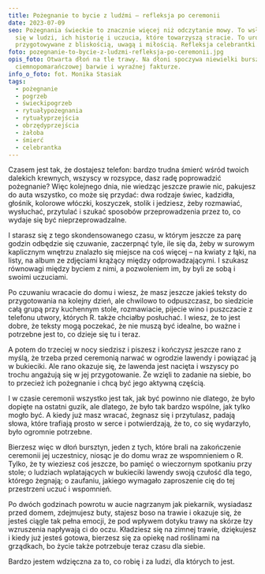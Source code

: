 ```yaml
---
title: Pożegnanie to bycie z ludźmi – refleksja po ceremonii
date: 2023-07-09
seo: Pożegnania świeckie to znacznie więcej niż odczytanie mowy. To wsłuchiwanie
  się w ludzi, ich historię i uczucia, które towarzyszą stracie. To uroczystości
  przygotowywane z bliskością, uwagą i miłością. Refleksja celebrantki.
foto: pozegnanie-to-bycie-z-ludzmi-refleksja-po-ceremonii.jpg
opis_foto: Otwarta dłoń na tle trawy. Na dłoni spoczywa niewielki bursztyn o
  ciemnopomarańczowej barwie i wyraźnej fakturze.
info_o_foto: fot. Monika Stasiak
tags:
  - pożegnanie
  - pogrzeb
  - świeckipogrzeb
  - rytuałypożegnania
  - rytuałyprzejścia
  - obrzędyprzejścia
  - żałoba
  - śmierć
  - celebrantka
---
```


Czasem jest tak, że dostajesz telefon: bardzo trudna śmierć wśród twoich dalekich krewnych, wszyscy w rozsypce, dasz radę poprowadzić pożegnanie? Więc kolejnego dnia, nie wiedząc jeszcze prawie nic, pakujesz do auta wszystko, co może się przydać: dwa rodzaje świec, kadzidła, głośnik, kolorowe włóczki, koszyczek, stolik i jedziesz, żeby rozmawiać, wysłuchać, przytulać i szukać sposobów przeprowadzenia przez to, co wydaje się być nieprzeprowadzalne.

I starasz się z tego skondensowanego czasu, w którym jeszcze za parę godzin odbędzie się czuwanie, zaczerpnąć tyle, ile się da, żeby w surowym kaplicznym wnętrzu znalazło się miejsce na coś więcej – na kwiaty z łąki, na listy, na album ze zdjęciami krążący między odprowadzającymi. I szukasz równowagi między byciem z nimi, a pozwoleniem im, by byli ze sobą i swoimi uczuciami.

Po czuwaniu wracacie do domu i wiesz, że masz jeszcze jakieś teksty do przygotowania na kolejny dzień, ale chwilowo to odpuszczasz, bo siedzicie całą grupą przy kuchennym stole, rozmawiacie, pijecie wino i puszczacie z telefonu utwory, których R. także chciałby posłuchać. I wiesz, że to jest dobre, że teksty mogą poczekać, że nie muszą być idealne, bo ważne i potrzebne jest to, co dzieje się tu i teraz.

A potem do trzeciej w nocy siedzisz i piszesz i kończysz jeszcze rano z myślą, że trzeba przed ceremonią narwać w ogrodzie lawendy i powiązać ją w bukieciki. Ale rano okazuje się, że lawenda jest nacięta i wszyscy po trochu angażują się w jej przygotowanie. Że wzięli to zadanie na siebie, bo to przecież ich pożegnanie i chcą być jego aktywną częścią.

I w czasie ceremonii wszystko jest tak, jak być powinno nie dlatego, że było dopięte na ostatni guzik, ale dlatego, że było tak bardzo wspólne, jak tylko mogło być. A kiedy już masz wracać, żegnasz się i przytulasz, padają słowa, które trafiają prosto w serce i potwierdzają, że to, co się wydarzyło, było ogromnie potrzebne.

Bierzesz więc w dłoń bursztyn, jeden z tych, które brali na zakończenie ceremonii jej uczestnicy, niosąc je do domu wraz ze wspomnieniem o R. Tylko, że ty wieziesz coś jeszcze, bo pamięć o wieczornym spotkaniu przy stole; o ludziach wplatających w bukieciki lawendy swoją czułość dla tego, którego żegnają; o zaufaniu, jakiego wymagało zaproszenie cię do tej przestrzeni uczuć i wspomnień.

Po dwóch godzinach powrotu w aucie nagrzanym jak piekarnik, wysiadasz przed domem, zdejmujesz buty, stajesz boso na trawie i okazuje się, że jesteś ciągle tak pełna emocji, że pod wpływem dotyku trawy na skórze łzy wzruszenia napływają ci do oczu. Kładziesz się na zimnej trawie, dziękujesz i kiedy już jesteś gotowa, bierzesz się za opiekę nad roślinami na grządkach, bo życie także potrzebuje teraz czasu dla siebie.

Bardzo jestem wdzięczna za to, co robię i za ludzi, dla których to jest.